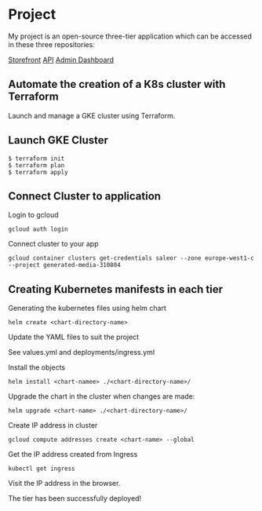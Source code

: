 # Project

My project is an open-source three-tier application which can be accessed in these three repositories:

[Storefront](https://github.com/tomisinlalude/saleor-storefront)
[API](https://github.com/tomisinlalude/saleor-api)
[Admin Dashboard](https://github.com/tomisinlalude/saleor-dashboard)

## Automate the creation of a K8s cluster with Terraform

Launch and manage a GKE cluster using Terraform.

## Launch GKE Cluster

```
$ terraform init
$ terraform plan
$ terraform apply
```

## Connect Cluster to application

Login to gcloud
 
```
gcloud auth login
```
Connect cluster to your app

```
gcloud container clusters get-credentials saleor --zone europe-west1-c --project generated-media-310804
```
## Creating Kubernetes manifests in each tier
 
Generating the kubernetes files using helm chart 

```
helm create <chart-directory-name>
```

Update the YAML files to suit the project

See values.yml and deployments/ingress.yml


Install the objects

```
helm install <chart-namee> ./<chart-directory-name>/
```

Upgrade the chart in the cluster when changes are made: 

```
helm upgrade <chart-name> ./<chart-directory-name>/
```

Create IP address in cluster

```
gcloud compute addresses create <chart-name> --global
```

Get the IP address created from Ingress

```
kubectl get ingress
```

Visit the IP address in the browser. 

The tier has been successfully deployed! 
